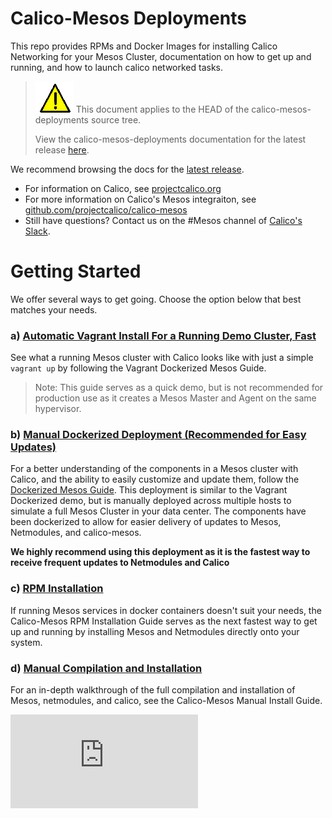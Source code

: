 # Calico-Mesos Deployments
This repo provides RPMs and Docker Images for installing Calico Networking for your Mesos Cluster, documentation on how to get up and running, and how to launch calico networked tasks.

<!--- master only -->
> ![warning](docs/images/warning.png) This document applies to the HEAD of the calico-mesos-deployments source tree.
>
> View the calico-mesos-deployments documentation for the latest release [here](https://github.com/projectcalico/calico-mesos-deployments/blob/0.26.0%2B1/README.md).
<!--- else
> You are viewing the calico-mesos-deployments documentation for release **release**.
<!--- end of master only -->

We recommend browsing the docs for the [latest release](https://github.com/projectcalico/calico-mesos-deployments/releases/latest).

- For information on Calico, see [projectcalico.org](http://projectcalico.org)
- For more information on Calico's Mesos integraiton, see [github.com/projectcalico/calico-mesos][calico-mesos]
- Still have questions? Contact us on the #Mesos channel of [Calico's Slack][calico-slack].

# Getting Started
We offer several ways to get going. Choose the option below that best matches your needs.

### a) [Automatic Vagrant Install For a Running Demo Cluster, Fast](docs/DockerizedVagrant.md)
See what a running Mesos cluster with Calico looks like with just a simple `vagrant up` by following the Vagrant Dockerized Mesos Guide.
>Note: This guide serves as a quick demo, but is not recommended for production use as it creates a Mesos Master and Agent on the same hypervisor.

### b) [Manual Dockerized Deployment (Recommended for Easy Updates)](docs/DockerizedDeployment.md)
For a better understanding of the components in a Mesos cluster with Calico, and the ability to easily customize and update them, follow the [Dockerized Mesos Guide](docs/DockerizedDeployment.md). This deployment is similar to the Vagrant Dockerized demo, but is manually deployed across multiple hosts to simulate a full Mesos Cluster in your data center. The components have been dockerized to allow for easier delivery of updates to Mesos, Netmodules, and calico-mesos.

**We highly recommend using this deployment as it is the fastest way to receive frequent updates to Netmodules and Calico**

### c) [RPM Installation](docs/RpmInstallCalicoMesos.md)
If running Mesos services in docker containers doesn't suit your needs, the Calico-Mesos RPM Installation Guide serves as the next fastest way to get up and running by installing Mesos and Netmodules directly onto your system.

### d) [Manual Compilation and Installation](docs/ManualInstallCalicoMesos.md)
For an in-depth walkthrough of the full compilation and installation of Mesos, netmodules, and calico, see the Calico-Mesos Manual Install Guide.

[calico-mesos]: https://github.com/projectcalico/calico-mesos/
[calico-slack]: https://calicousers-slackin.herokuapp.com/
[![Analytics](https://calico-ga-beacon.appspot.com/UA-52125893-3/calico-containers/docs/mesos/README.md?pixel)](https://github.com/igrigorik/ga-beacon)
